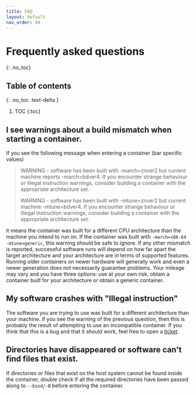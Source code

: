 ```yaml
---
title: FAQ
layout: default
nav_order: 99
---
```


# Frequently asked questions
{: .no_toc}

## Table of contents
{: .no_toc .text-delta }

1. TOC
{:toc}

## I see warnings about a build mismatch when starting a container.
If you see the following message when entering a container (bar specific values)

> WARNING - software has been built with -march=znver2 but current machine reports -march=bdver4.
> If you encounter strange behaviour or Illegal instruction warnings, consider building a container with the appropriate architecture set.
>
> WARNING - software has been built with -mtune=znver2 but current machine -mtune=bdver4.
> If you encounter strange behaviour or Illegal instruction warnings, consider building a container with the appropriate architecture set.

it means the container was built for a different CPU architecture than the machine you intend to run on. If the container was built with `-march=x86-64 -mtune=generic`, this warning should be safe to ignore. If any other mismatch is reported, successful software runs will depend on how far apart the target architecture and your architecture are in terms of supported features. Running older containers on newer hardware will generally work and even a newer generation does not necessarily guarantee problems. Your mileage may vary and you have three options: use at your own risk, obtain a container built for your architecture or obtain a generic container.

## My software crashes with "Illegal instruction"
The software you are trying to use was built for a different architecture than your machine. If you see the warning of the previous question, then this is probably the result of attempting to use an incompatible container. If you think that this is a bug and that it should work, feel free to open a [ticket](https://github.com/tikk3r/lofar-grid-hpccloud/issues).

## Directories have disappeared or software can't find files that exist.
If directories or files that exist on the host system cannot be found inside the container, double check if all the required directories have been passed along to `--bind/-B` before entering the container.